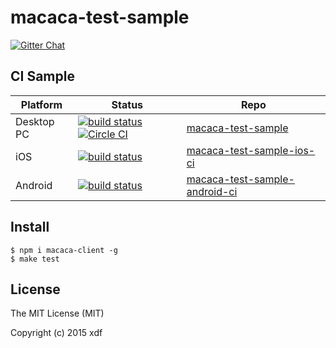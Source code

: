 # macaca-test-sample

[![Gitter Chat][gitter-image]][gitter-url]

[gitter-image]: https://img.shields.io/badge/GITTER-join%20chat-green.svg?style=flat-square
[gitter-url]: https://gitter.im/alibaba/macaca

## CI Sample

| Platform   | Status                                          |  Repo              |
| ---------- | ----------------------------------------------- | ------------------ |
| Desktop PC | [![build status][travis-image-0]][travis-url-0] [![Circle CI][circle-image-0]][circle-url-0] | [macaca-test-sample](https://github.com/macacajs/macaca-test-sample)                   |
| iOS        | [![build status][travis-image-1]][travis-url-1] | [macaca-test-sample-ios-ci](https://github.com/macacajs/macaca-test-sample-ios-ci)         |
| Android    | [![build status][travis-image-2]][travis-url-2] | [macaca-test-sample-android-ci](https://github.com/macacajs/macaca-test-sample-android-ci) |

[travis-image-0]: https://img.shields.io/travis/macacajs/macaca-test-sample.svg?style=flat-square
[travis-url-0]: https://travis-ci.org/macacajs/macaca-test-sample
[travis-image-1]: https://img.shields.io/travis/macacajs/macaca-test-sample-ios-ci.svg?style=flat-square
[travis-url-1]: https://travis-ci.org/macacajs/macaca-test-sample-ios-ci
[travis-image-2]: https://img.shields.io/travis/macacajs/macaca-test-sample-android-ci.svg?style=flat-square
[travis-url-2]: https://travis-ci.org/macacajs/macaca-test-sample-android-ci

[circle-image-0]: https://circleci.com/gh/macacajs/macaca-test-sample.svg?style=svg
[circle-url-0]: https://circleci.com/gh/macacajs/macaca-test-sample

## Install

```shell
$ npm i macaca-client -g
$ make test
```

## License

The MIT License (MIT)

Copyright (c) 2015 xdf
